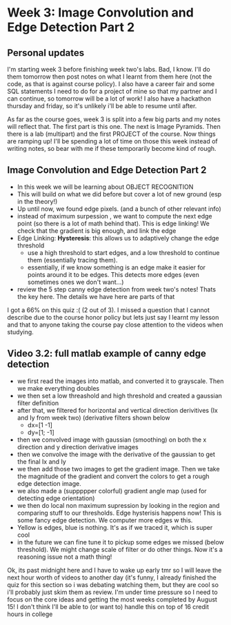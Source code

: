 # Week 3: Image Convolution and Edge Detection Part 2


## Personal updates 
I'm starting week 3 before finishing week two's labs. Bad, I know. I'll do them tomorrow then post notes on what I learnt from them here (not the code, as that is against course policy). I also have a career fair and some SQL statements I need to do for a project of mine so that my partner and I can continue, so tomorrow will be a lot of work! I also have a hackathon thursday and friday, so it's unlikely i'll be able to resume until after. 

As far as the course goes, week 3 is split into a few big parts and my notes will reflect that. The first part is this one. The next is Image Pyramids. Then there is a lab (multipart) and the first PROJECT of the course. Now things are ramping up! I'll be spending a lot of time on those this week instead of writing notes, so bear with me if these temporarily become kind of rough. 

## Image Convolution and Edge Detection Part 2
- In this week we will be learning about OBJECT RECOGNITION
- This will build on what we did before but cover a lot of new ground (esp in the theory!) 
- Up until now, we found edge pixels. (and a bunch of other relevant info) 
- instead of maximum surpession , we want to compute the next edge point (so there is a lot of math behind that). This is edge linking! We check that the gradient is big enough, and link the edge
- Edge Linking: **Hysteresis**: this allows us to adaptively change the edge threshold 
	- 	use a high threshold to start edges, and a low threshold to continue them (essentially tracing them). 
	- 	essentially, if we know something is an edge make it easier for points around it to be edges. This detects more edges (even sometimes ones we don't want...) 
- 	 review the 5 step canny edge detection from week two's notes! Thats the key here. The details we have here are parts of that 

I got a 66% on this quiz :( (2 out of 3). I missed a question that I cannot describe due to the course honor policy but lets just say I learnt my lesson and that to anyone taking the course pay close attention to the videos when studying. 



## Video 3.2: full matlab example of canny edge detection 

- we first read the images into matlab, and converted it to grayscale. Then we make everything doubles 
- we then set a low threashold and high threshold and created a gaussian filter definition 
- after that, we filtered for horizontal and vertical direction derivitives (Ix and Iy from week two) (derivative filters shown below 
	- dx=[1 -1] 
	- dy=[1; -1] 
- then we convolved image with gaussian (smoothing) on both the x direction and y direction derivative images
- then we convolve the image with the derivative of the gaussian to get the final Ix and Iy 
- we then add those two images to get the gradient image. Then we take the magnitude of the gradient and convert the colors to get a rough edge detection image. 
- we also made a (suppppper colorful) gradient angle map (used for detecting edge orientation) 
- we then do local non maximum supression by looking in the region and comparing stuff to our thresholds. Edge hysterisis happens now! This is some fancy edge detection. We computer more edges w this. 
- Yellow is edges, blue is nothing. It's as if we traced it, which is super cool 
- in the future we can fine tune it to pickup some edges we missed (below threshold). We might change scale of filter or do other things. Now it's a reasoning issue not a math thing! 



Ok, its past midnight here and I have to wake up early tmr so I will leave the next hour worth of videos to another day (it's funny, I already finished the quiz for this section so i was debating watching them, but they are cool so i'll probably just skim them as review. I'm under time pressure so I need to focus on the core ideas and getting the most weeks completed by August 15! I don't think I'll be able to (or want to) handle this on top of 16 credit hours in college